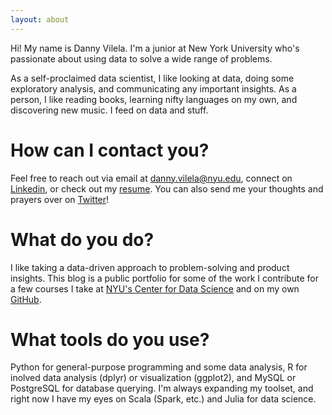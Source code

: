 ```yaml
---
layout: about
---
```


Hi! My name is Danny Vilela. I'm a junior at New York University who's passionate about using data to solve a wide range of problems. 

As a self-proclaimed data scientist, I like looking at data, doing some exploratory analysis, and communicating any important insights. As a person, I like reading books, learning nifty languages on my own, and discovering new music. I feed on data and stuff.

# How can I contact you?
Feel free to reach out via email at <a href=".">danny.vilela@nyu.edu</a>, connect on <a href="https://linkedin.com/in/dataframing">Linkedin</a>, or check out my <a href="https://drive.google.com/file/d/0Bx2xS-V7rItVS25jZHBqb3doVnc/view?usp=sharing">resume</a>. You can also send me your thoughts and prayers over on <a href="https://twitter.com/dataframing">Twitter</a>!

# What do you do?
I like taking a data-driven approach to problem-solving and product insights. This blog is a public portfolio for some of the work I contribute for a few courses I take at <a href = "http://cds.nyu.edu/">NYU's Center for Data Science</a> and on my own <a href="https://github.com/dataframing">GitHub</a>.

# What tools do you use?
Python for general-purpose programming and some data analysis, R for inolved data analysis (dplyr) or visualization (ggplot2), and MySQL or PostgreSQL for database querying. I'm always expanding my toolset, and right now I have my eyes on Scala (Spark, etc.) and Julia for data science.